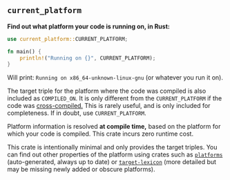 ## `current_platform`

**Find out what platform your code is running on, in Rust:**

```rust
use current_platform::CURRENT_PLATFORM;

fn main() {
    println!("Running on {}", CURRENT_PLATFORM);
}
```

Will print: `Running on x86_64-unknown-linux-gnu` (or whatever you run it on).

The target triple for the platform where the code was compiled is also included
as `COMPILED_ON`. It is only different from the `CURRENT_PLATFORM` if the code
was [cross-compiled.](https://en.wikipedia.org/wiki/Cross_compiler)
This is rarely useful, and is only included for completeness.
If in doubt, use `CURRENT_PLATFORM`.

Platform information is resolved **at compile time,**
based on the platform for which your code is compiled.
This crate incurs zero runtime cost.

This crate is intentionally minimal and only provides the target triples.
You can find out other properties of the platform using crates such as
[`platforms`](https://docs.rs/platforms/latest/platforms/)
 (auto-generated, always up to date) or
[`target-lexicon`](https://docs.rs/target-lexicon/latest/target_lexicon/)
(more detailed but may be missing newly added or obscure platforms).